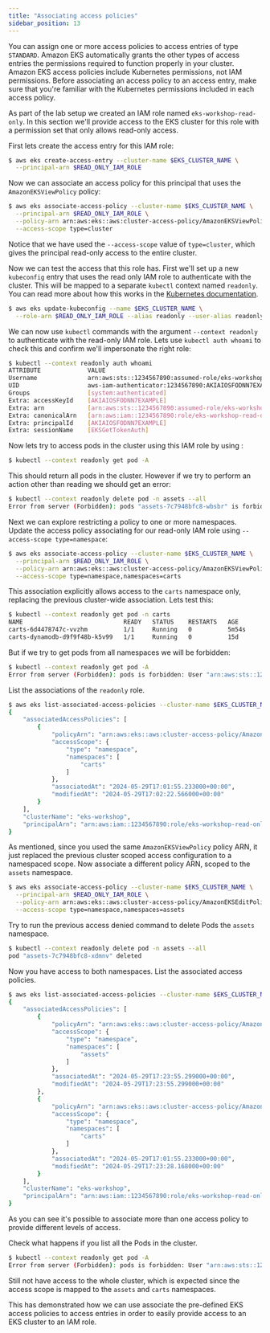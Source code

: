 ```yaml
---
title: "Associating access policies"
sidebar_position: 13
---
```


You can assign one or more access policies to access entries of type `STANDARD`. Amazon EKS automatically grants the other types of access entries the permissions required to function properly in your cluster. Amazon EKS access policies include Kubernetes permissions, not IAM permissions. Before associating an access policy to an access entry, make sure that you're familiar with the Kubernetes permissions included in each access policy.

As part of the lab setup we created an IAM role named `eks-workshop-read-only`. In this section we'll provide access to the EKS cluster for this role with a permission set that only allows read-only access.

First lets create the access entry for this IAM role:

```bash
$ aws eks create-access-entry --cluster-name $EKS_CLUSTER_NAME \
  --principal-arn $READ_ONLY_IAM_ROLE
```

Now we can associate an access policy for this principal that uses the `AmazonEKSViewPolicy` policy:

```bash wait=30
$ aws eks associate-access-policy --cluster-name $EKS_CLUSTER_NAME \
  --principal-arn $READ_ONLY_IAM_ROLE \
  --policy-arn arn:aws:eks::aws:cluster-access-policy/AmazonEKSViewPolicy \
  --access-scope type=cluster
```

Notice that we have used the `--access-scope` value of `type=cluster`, which gives the principal read-only access to the entire cluster.

Now we can test the access that this role has. First we'll set up a new `kubeconfig` entry that uses the read only IAM role to authenticate with the cluster. This will be mapped to a separate `kubectl` context named `readonly`. You can read more about how this works in the [Kubernetes documentation](https://kubernetes.io/docs/tasks/access-application-cluster/configure-access-multiple-clusters/).

```bash
$ aws eks update-kubeconfig --name $EKS_CLUSTER_NAME \
  --role-arn $READ_ONLY_IAM_ROLE --alias readonly --user-alias readonly
```

We can now use `kubectl` commands with the argument `--context readonly` to authenticate with the read-only IAM role. Lets use `kubectl auth whoami` to check this and confirm we'll impersonate the right role:

```bash
$ kubectl --context readonly auth whoami
ATTRIBUTE             VALUE
Username              arn:aws:sts::1234567890:assumed-role/eks-workshop-read-only/EKSGetTokenAuth
UID                   aws-iam-authenticator:1234567890:AKIAIOSFODNN7EXAMPLE
Groups                [system:authenticated]
Extra: accessKeyId    [AKIAIOSFODNN7EXAMPLE]
Extra: arn            [arn:aws:sts::1234567890:assumed-role/eks-workshop-read-only/EKSGetTokenAuth]
Extra: canonicalArn   [arn:aws:iam::1234567890:role/eks-workshop-read-only]
Extra: principalId    [AKIAIOSFODNN7EXAMPLE]
Extra: sessionName    [EKSGetTokenAuth]
```

Now lets try to access pods in the cluster using this IAM role by using :

```bash
$ kubectl --context readonly get pod -A
```

This should return all pods in the cluster. However if we try to perform an action other than reading we should get an error:

```bash expectError=true
$ kubectl --context readonly delete pod -n assets --all
Error from server (Forbidden): pods "assets-7c7948bfc8-wbsbr" is forbidden: User "arn:aws:sts::1234567890:assumed-role/eks-workshop-read-only/EKSGetTokenAuth" cannot delete resource "pods" in API group "" in the namespace "assets"
```

Next we can explore restricting a policy to one or more namespaces. Update the access policy associating for our read-only IAM role using `--access-scope type=namespace`:

```bash wait=10
$ aws eks associate-access-policy --cluster-name $EKS_CLUSTER_NAME \
  --principal-arn $READ_ONLY_IAM_ROLE \
  --policy-arn arn:aws:eks::aws:cluster-access-policy/AmazonEKSViewPolicy \
  --access-scope type=namespace,namespaces=carts
```

This association explicitly allows access to the `carts` namespace only, replacing the previous cluster-wide association. Lets test this:

```bash
$ kubectl --context readonly get pod -n carts
NAME                            READY   STATUS    RESTARTS   AGE
carts-6d4478747c-vvzhm          1/1     Running   0          5m54s
carts-dynamodb-d9f9f48b-k5v99   1/1     Running   0          15d
```

But if we try to get pods from all namespaces we will be forbidden:

```bash expectError=true
$ kubectl --context readonly get pod -A
Error from server (Forbidden): pods is forbidden: User "arn:aws:sts::1234567890:assumed-role/eks-workshop-read-only/EKSGetTokenAuth" cannot list resource "pods" in API group "" at the cluster scope
```

List the associations of the `readonly` role.

```bash
$ aws eks list-associated-access-policies --cluster-name $EKS_CLUSTER_NAME --principal-arn $READ_ONLY_IAM_ROLE
{
    "associatedAccessPolicies": [
        {
            "policyArn": "arn:aws:eks::aws:cluster-access-policy/AmazonEKSViewPolicy",
            "accessScope": {
                "type": "namespace",
                "namespaces": [
                    "carts"
                ]
            },
            "associatedAt": "2024-05-29T17:01:55.233000+00:00",
            "modifiedAt": "2024-05-29T17:02:22.566000+00:00"
        }
    ],
    "clusterName": "eks-workshop",
    "principalArn": "arn:aws:iam::1234567890:role/eks-workshop-read-only"
}
```

As mentioned, since you used the same `AmazonEKSViewPolicy` policy ARN, it just replaced the previous cluster scoped access configuration to a namespaced scope. Now associate a different policy ARN, scoped to the `assets` namespace.

```bash wait=10
$ aws eks associate-access-policy --cluster-name $EKS_CLUSTER_NAME \
  --principal-arn $READ_ONLY_IAM_ROLE \
  --policy-arn arn:aws:eks::aws:cluster-access-policy/AmazonEKSEditPolicy \
  --access-scope type=namespace,namespaces=assets
```

Try to run the previous access denied command to delete Pods the `assets` namespace.

```bash
$ kubectl --context readonly delete pod -n assets --all
pod "assets-7c7948bfc8-xdmnv" deleted
```

Now you have access to both namespaces. List the associated access policies.

```bash
$ aws eks list-associated-access-policies --cluster-name $EKS_CLUSTER_NAME --principal-arn $READ_ONLY_IAM_ROLE
{
    "associatedAccessPolicies": [
        {
            "policyArn": "arn:aws:eks::aws:cluster-access-policy/AmazonEKSEditPolicy",
            "accessScope": {
                "type": "namespace",
                "namespaces": [
                    "assets"
                ]
            },
            "associatedAt": "2024-05-29T17:23:55.299000+00:00",
            "modifiedAt": "2024-05-29T17:23:55.299000+00:00"
        },
        {
            "policyArn": "arn:aws:eks::aws:cluster-access-policy/AmazonEKSViewPolicy",
            "accessScope": {
                "type": "namespace",
                "namespaces": [
                    "carts"
                ]
            },
            "associatedAt": "2024-05-29T17:01:55.233000+00:00",
            "modifiedAt": "2024-05-29T17:23:28.168000+00:00"
        }
    ],
    "clusterName": "eks-workshop",
    "principalArn": "arn:aws:iam::1234567890:role/eks-workshop-read-only"
}
```

As you can see it's possible to associate more than one access policy to provide different levels of access.

Check what happens if you list all the Pods in the cluster.

```bash expectError=true
$ kubectl --context readonly get pod -A
Error from server (Forbidden): pods is forbidden: User "arn:aws:sts::1234567890:assumed-role/eks-workshop-read-only/EKSGetTokenAuth" cannot list resource "pods" in API group "" at the cluster scope
```

Still not have access to the whole cluster, which is expected since the access scope is mapped to the `assets` and `carts` namespaces.

This has demonstrated how we can use associate the pre-defined EKS access policies to access entries in order to easily provide access to an EKS cluster to an IAM role.

